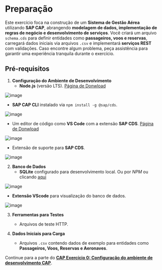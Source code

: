 # **Preparação**  
Este exercício foca na construção de um **Sistema de Gestão Aérea** utilizando **SAP CAP**, abrangendo **modelagem de dados, implementação de regras de negócio e desenvolvimento de serviços**. Você criará um arquivo `schema.cds` para definir entidades como **passageiros, voos e reservas**, carregará dados iniciais via arquivos `.csv` e implementará **serviços REST** com validações. Caso encontre algum problema, peça assistência para garantir uma experiência tranquila durante o exercício.  

## **Pré-requisitos**  

1. **Configuração do Ambiente de Desenvolvimento**  
   - **Node.js** (versão LTS). [Página de Donwload](https://nodejs.org/en/download)  

![image](https://github.com/user-attachments/assets/e26fe736-b19b-480e-90b8-86618ed49863)  

   - **SAP CAP CLI** instalado via `npm install -g @sap/cds`.  

![image](https://github.com/user-attachments/assets/7b1805a3-a5be-4fb7-b0ed-66864bd2292f)  

   - Um editor de código como **VS Code** com a extensão **SAP CDS**. [Página de Donwload](https://code.visualstudio.com/download)  

![image](https://github.com/user-attachments/assets/d20ee858-1e82-48a1-98fd-234b665167ae)

   - Extensão de suporte para **SAP CDS**.

![image](https://github.com/user-attachments/assets/55c4d22b-4253-4c3d-a739-da2d9622ec83)

2. **Banco de Dados**  
   - **SQLite** configurado para desenvolvimento local. Ou por *NPM* ou clicando [aqui](https://www.sqlite.org/download.html)

![image](https://github.com/user-attachments/assets/81d867cf-62eb-43b4-b079-ccd8886f9df4)

   - **Extensão VScode** para visualização do banco de dados.

![image](https://github.com/user-attachments/assets/c789fa45-ff8c-48d4-af40-72197f133018)  

3. **Ferramentas para Testes**  
   - Arquivos de teste HTTP.  

4. **Dados Iniciais para Carga**  
   - Arquivos `.csv` contendo dados de exemplo para entidades como **Passageiros, Voos, Reservas e Aeronaves**.  

Continue para a parte do [**CAP Exercício 0: Configuração do ambiente de desenvolvimento CAP**](https://github.com/ViniciusInfinitfy/btp-experience-AD267/tree/main/exercises/ex99).
